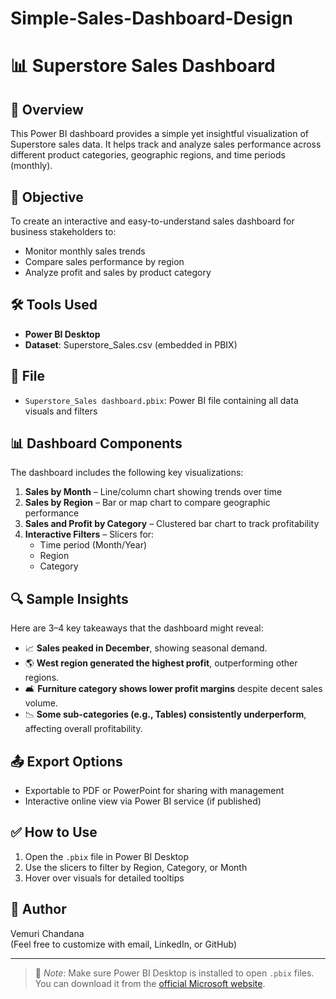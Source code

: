 # Simple-Sales-Dashboard-Design
# 📊 Superstore Sales Dashboard

## 🧾 Overview
This Power BI dashboard provides a simple yet insightful visualization of Superstore sales data. It helps track and analyze sales performance across different product categories, geographic regions, and time periods (monthly).

## 🎯 Objective
To create an interactive and easy-to-understand sales dashboard for business stakeholders to:
- Monitor monthly sales trends
- Compare sales performance by region
- Analyze profit and sales by product category

## 🛠 Tools Used
- **Power BI Desktop**
- **Dataset**: Superstore_Sales.csv (embedded in PBIX)

## 📁 File
- `Superstore_Sales dashboard.pbix`: Power BI file containing all data visuals and filters

## 📊 Dashboard Components
The dashboard includes the following key visualizations:
1. **Sales by Month** – Line/column chart showing trends over time
2. **Sales by Region** – Bar or map chart to compare geographic performance
3. **Sales and Profit by Category** – Clustered bar chart to track profitability
4. **Interactive Filters** – Slicers for:
   - Time period (Month/Year)
   - Region
   - Category

## 🔍 Sample Insights
Here are 3–4 key takeaways that the dashboard might reveal:
- 📈 **Sales peaked in December**, showing seasonal demand.
- 🌎 **West region generated the highest profit**, outperforming other regions.
- 🛋 **Furniture category shows lower profit margins** despite decent sales volume.
- 📉 **Some sub-categories (e.g., Tables) consistently underperform**, affecting overall profitability.

## 📤 Export Options
- Exportable to PDF or PowerPoint for sharing with management
- Interactive online view via Power BI service (if published)

## ✅ How to Use
1. Open the `.pbix` file in Power BI Desktop
2. Use the slicers to filter by Region, Category, or Month
3. Hover over visuals for detailed tooltips

## 📌 Author
Vemuri Chandana  
(Feel free to customize with email, LinkedIn, or GitHub)

---

> 📎 *Note*: Make sure Power BI Desktop is installed to open `.pbix` files. You can download it from the [official Microsoft website](https://powerbi.microsoft.com/desktop/).
